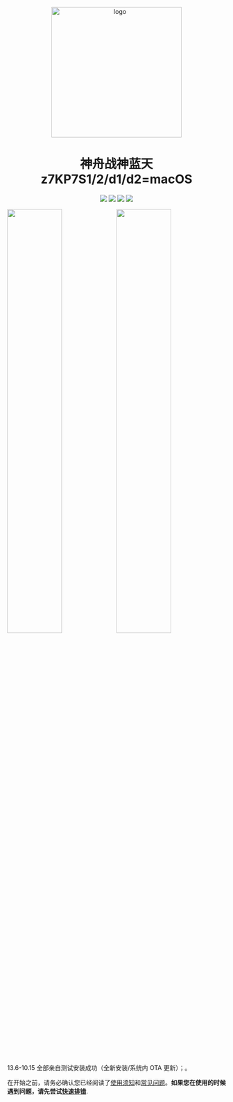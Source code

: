 <p align="center">

<img src="https://ws2.sinaimg.cn/large/9f1137b1gy1g1hg3epia2j20n505jt9q.jpg" width="300px" alt="logo">

<h1 align="center">神舟战神蓝天z7KP7S1/2/d1/d2=macOS</h1>



<p align="center">
<img src="https://img.shields.io/badge/build-passing-brightgreen.svg"/> <img src="https://img.shields.io/badge/coverage-98%25-brightgreen.svg"/> <img src="https://img.shields.io/badge/macOS_version-10.15_Beta-9cf.svg"/> <img src="https://img.shields.io/badge/built_by-Yume_Maruyama-ff69b4.svg"/> 
</p>

<img src="https://i.loli.net/2019/05/14/5cda65189a08439627.jpg" width="50%"><img src="https://i.loli.net/2019/06/18/5d08683637e9899236.jpg" width="50%">

13.6-10.15 全部亲自测试安装成功（全新安装/系统内 OTA 更新）；。

在开始之前，请务必确认您已经阅读了[使用须知](#tutorial)和[常见问题](#FAQ)。**如果您在使用的时候遇到问题，请先尝试[快速排错](#troubleshooting)**.
